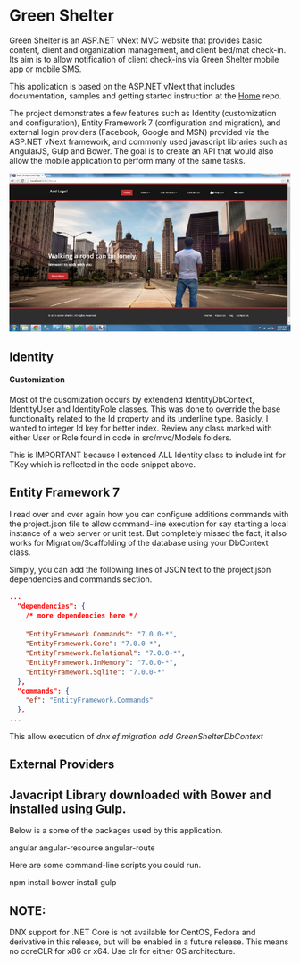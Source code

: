 Green Shelter
===
Green Shelter is an ASP.NET vNext MVC website that provides basic content, client and organization management, and client bed/mat check-in. Its aim is to allow notification of  client check-ins via Green Shelter mobile app or mobile SMS.

This application is based on the ASP.NET vNext that includes documentation, samples and getting started instruction at the [Home](https://github.com/aspnet/home) repo.

The project demonstrates a few features such as Identity (customization and configuration), Entity Framework 7 (configuration and migration), and external login providers (Facebook, Google and MSN) provided via the ASP.NET vNext framework, and commonly used javascript libraries such as AngularJS, Gulp and Bower. The goal is to create an API that would also allow the mobile application to perform many of the same tasks. 

![Screenshot of Green Shelter](https://github.com/kscott5/GreenShelter/blob/master/src/wwwroot/images/screenshot1.jpg)

Identity 
---------
#### Customization
Most of the cusomization occurs by extendend IdentityDbContext, IdentityUser and IdentityRole classes. This was done to override the base functionality related to the Id property and its underline type. Basicly, I wanted to integer Id key for better index. Review any class marked with either User or Role found in code in src/mvc/Models folders.

This is IMPORTANT because I extended ALL Identity class to include int for TKey which is reflected in the code snippet above.

Entity Framework 7
-------
I read over and over again how you can configure additions commands with the project.json file to allow command-line execution for say starting a local instance of a web server or unit test. But completely missed the fact, it also works for Migration/Scaffolding of the database using your DbContext class.

Simply, you can add the following lines of JSON text to the project.json dependencies and commands section. 

```json
...
  "dependencies": {
    /* more dependencies here */
	
	"EntityFramework.Commands": "7.0.0-*",
    "EntityFramework.Core": "7.0.0-*",
    "EntityFramework.Relational": "7.0.0-*",
    "EntityFramework.InMemory": "7.0.0-*",
    "EntityFramework.Sqlite": "7.0.0-*"
  },
  "commands": {
	"ef": "EntityFramework.Commands"
  },
...
```

This allow execution of *dnx ef migration add GreenShelterDbContext*

External Providers
-------

Javacript Library downloaded with Bower and installed using Gulp.
--------
Below is a some of the packages used by this application. 

angular
angular-resource
angular-route


Here are some command-line scripts you could run.

npm install
bower install
gulp 

NOTE: 
--------
DNX support for .NET Core is not available for CentOS, Fedora and derivative in this release, but will be enabled in a future release.
This means no coreCLR for x86 or x64. Use clr for either OS architecture.